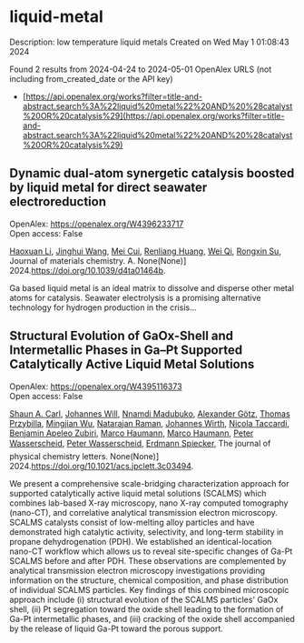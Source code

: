 # liquid-metal
Description: low temperature liquid metals
Created on Wed May  1 01:08:43 2024

Found 2 results from 2024-04-24 to 2024-05-01
OpenAlex URLS (not including from_created_date or the API key)
- [https://api.openalex.org/works?filter=title-and-abstract.search%3A%22liquid%20metal%22%20AND%20%28catalyst%20OR%20catalysis%29](https://api.openalex.org/works?filter=title-and-abstract.search%3A%22liquid%20metal%22%20AND%20%28catalyst%20OR%20catalysis%29)

## Dynamic dual-atom synergetic catalysis boosted by liquid metal for direct seawater electroreduction   

OpenAlex: https://openalex.org/W4396233717    
Open access: False
    
[Haoxuan Li](https://openalex.org/A5014946491), [Jinghui Wang](https://openalex.org/A5041690571), [Mei Cui](https://openalex.org/A5071490133), [Renliang Huang](https://openalex.org/A5059124969), [Wei Qi](https://openalex.org/A5071933793), [Rongxin Su](https://openalex.org/A5050124317), Journal of materials chemistry. A. None(None)] 2024.https://doi.org/10.1039/d4ta01464b.
    
Ga based liquid metal is an ideal matrix to dissolve and disperse other metal atoms for catalysis. Seawater electrolysis is a promising alternative technology for hydrogen production in the crisis...    

    

## Structural Evolution of GaOx-Shell and Intermetallic Phases in Ga–Pt Supported Catalytically Active Liquid Metal Solutions   

OpenAlex: https://openalex.org/W4395116373    
Open access: False
    
[Shaun A. Carl](https://openalex.org/A5083491990), [Johannes Will](https://openalex.org/A5069346417), [Nnamdi Madubuko](https://openalex.org/A5092677750), [Alexander Götz](https://openalex.org/A5016355522), [Thomas Przybilla](https://openalex.org/A5084701861), [Mingjian Wu](https://openalex.org/A5090306088), [Natarajan Raman](https://openalex.org/A5009462940), [Johannes Wirth](https://openalex.org/A5037516157), [Nicola Taccardi](https://openalex.org/A5001718718), [Benjamin Apeleo Zubiri](https://openalex.org/A5046935930), [Marco Haumann](https://openalex.org/A5040845269), [Marco Haumann](https://openalex.org/A5040845269), [Peter Wasserscheid](https://openalex.org/A5039726667), [Peter Wasserscheid](https://openalex.org/A5039726667), [Erdmann Spiecker](https://openalex.org/A5062733366), The journal of physical chemistry letters. None(None)] 2024.https://doi.org/10.1021/acs.jpclett.3c03494.
    
We present a comprehensive scale-bridging characterization approach for supported catalytically active liquid metal solutions (SCALMS) which combines lab-based X-ray microscopy, nano X-ray computed tomography (nano-CT), and correlative analytical transmission electron microscopy. SCALMS catalysts consist of low-melting alloy particles and have demonstrated high catalytic activity, selectivity, and long-term stability in propane dehydrogenation (PDH). We established an identical-location nano-CT workflow which allows us to reveal site-specific changes of Ga-Pt SCALMS before and after PDH. These observations are complemented by analytical transmission electron microscopy investigations providing information on the structure, chemical composition, and phase distribution of individual SCALMS particles. Key findings of this combined microscopic approach include (i) structural evolution of the SCALMS particles' GaOx shell, (ii) Pt segregation toward the oxide shell leading to the formation of Ga-Pt intermetallic phases, and (iii) cracking of the oxide shell accompanied by the release of liquid Ga-Pt toward the porous support.    

    
